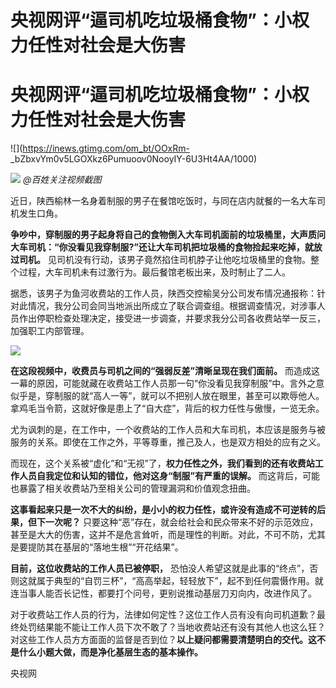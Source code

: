 # 央视网评“逼司机吃垃圾桶食物”：小权力任性对社会是大伤害

# 央视网评“逼司机吃垃圾桶食物”：小权力任性对社会是大伤害

![](https://inews.gtimg.com/om_bt/OOxRm-
_bZbxvYm0v5LGOXkz6Pumuoov0NooyIY-6U3Ht4AA/1000)

![](https://inews.gtimg.com/om_bt/O2RY1NzKx0kNEzjgOXR-t6hlMTzddEzPyYIWFJznEsLh8AA/1000)
_@百姓关注视频截图_

近日，陕西榆林一名身着制服的男子在餐馆吃饭时，与同在店内就餐的一名大车司机发生口角。

**争吵中，穿制服的男子起身将自己的食物倒入大车司机面前的垃圾桶里，大声质问大车司机：“你没看见我穿制服?”还让大车司机把垃圾桶的食物捡起来吃掉，就放过司机。**
见司机没有行动，该男子竟然掐住司机脖子让他吃垃圾桶里的食物。整个过程，大车司机未有过激行为。最后餐馆老板出来，及时制止了二人。

据悉，该男子为鱼河收费站的工作人员，陕西交控榆吴分公司发布情况通报称：针对此情况，我分公司会同当地派出所成立了联合调查组。根据调查情况，对涉事人员作出停职检查处理决定，接受进一步调查，并要求我分公司各收费站举一反三，加强职工内部管理。

![](https://inews.gtimg.com/om_bt/O1Fl1zJc49COtJy81F4zSUjrI21nqyLP9xUZtQU8EYVt4AA/1000)

**在这段视频中，收费员与司机之间的“强弱反差”清晰呈现在我们面前。**
而造成这一幕的原因，可能就藏在收费站工作人员那一句“你没看见我穿制服”中。言外之意似乎是，穿制服的就“高人一等”，就可以不把别人放在眼里，甚至可以欺辱他人。拿鸡毛当令箭，这就好像是患上了“自大症”，背后的权力任性与傲慢，一览无余。

尤为讽刺的是，在工作中，一个收费站的工作人员和大车司机，本应该是服务与被服务的关系。即使在工作之外，平等尊重，推己及人，也是双方相处的应有之义。

而现在，这个关系被“虚化”和“无视”了，**权力任性之外，我们看到的还有收费站工作人员自我定位和认知的错位，他对这身“制服”有严重的误解。**
而这背后，可能也暴露了相关收费站乃至相关公司的管理漏洞和价值观念扭曲。

**这事看起来只是一次不大的纠纷，是小小的权力任性，或许没有造成不可逆转的后果，但下一次呢？**
只要这种“恶”存在，就会给社会和民众带来不好的示范效应，甚至是大大的伤害，这并不是危言耸听，而是理性的判断。对此，不可不防，尤其是要提防其在基层的“落地生根”“开花结果”。

**目前，这位收费站的工作人员已被停职，**
恐怕没人希望这就是此事的“终点”，否则这就属于典型的“自罚三杯”，“高高举起，轻轻放下”，起不到任何震慑作用。就连当事人能否长记性，都要打个问号，更别说推动基层刀刃向内，改进作风了。

对于收费站工作人员的行为，法律如何定性？这位工作人员有没有向司机道歉？最终处罚结果能不能让工作人员下次不敢了？当地收费站还有没有其他人也这么狂？对这些工作人员方方面面的监督是否到位？**以上疑问都需要清楚明白的交代。这不是什么小题大做，而是净化基层生态的基本操作。**

央视网

